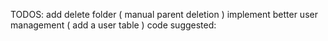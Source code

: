 TODOS:
add delete folder ( manual parent deletion )
implement better user management ( add a user table )
code suggested:

<!-- async function deleteFolder(folderId: number) {
  // Delete all files in this folder
  await db.delete(files_table).where(eq(files_table.parent, folderId));

  // Get all subfolders
  const subfolders = await db.select().from(folders_table).where(eq(folders_table.parent, folderId));

  // Recursively delete all subfolders
  for (const subfolder of subfolders) {
    await deleteFolder(subfolder.id);
  }

  // Finally delete the folder itself
  await db.delete(folders_table).where(eq(folders_table.id, folderId));
} -->
